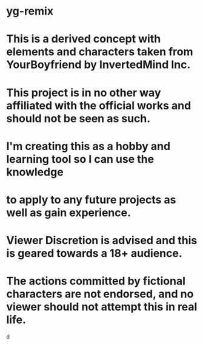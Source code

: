 # yg-remix
# This is a derived concept with elements and characters taken from YourBoyfriend by InvertedMind Inc.
# This project is in no other way affiliated with the official works and should not be seen as such.

# I'm creating this as a hobby and learning tool so I can use the knowledge 
# to apply to any future projects as well as gain experience. 

# Viewer Discretion is advised and this is geared towards a 18+ audience.
# The actions committed by fictional characters are not endorsed, and no viewer should not attempt this in real life. 

d
